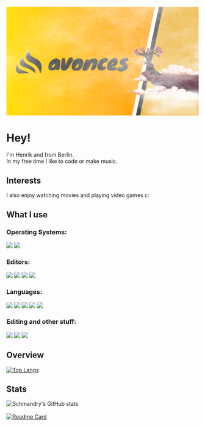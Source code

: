 ![](https://github.com/avonces/avonces/blob/main/banner-fog.png)

# Hey!
I'm Henrik and from Berlin. <br />
In my free time I like to code or make music.

## Interests
I also enjoy watching movies and playing video games c:

## What I use
### Operating Systems: 
![](https://img.shields.io/badge/OS-Windows-informational?style=flat&logo=Windows&logoColor=white&color=fcd132)
![](https://img.shields.io/badge/OS-Linux_(barely)-informational?style=flat&logo=Linux&logoColor=white&color=fcd132)

### Editors: 
![](https://img.shields.io/badge/Editor-VS-informational?style=flat&logo=Visual-Studio&logoColor=white&color=fcd132)
![](https://img.shields.io/badge/Editor-VSC-informational?style=flat&logo=Visual-Studio-Code&logoColor=white&color=fcd132)
![](https://img.shields.io/badge/Editor-PyCharm-informational?style=flat&logo=Python&logoColor=white&color=fcd132)
![](https://img.shields.io/badge/Editor-IntelliJ_(barely)-informational?style=flat&logo=Java&logoColor=white&color=fcd132)

### Languages: 
![](https://img.shields.io/badge/Code-Python-informational?style=flat&logo=Python&logoColor=white&color=fcd132)
![](https://img.shields.io/badge/Code-Java_(not_a_lot)-informational?style=flat&logo=Java&logoColor=white&color=fcd132)
![](https://img.shields.io/badge/Code-Html-informational?style=flat&logo=HTML5&logoColor=white&color=fcd132)
![](https://img.shields.io/badge/Code-CSS-informational?style=flat&logo=CSS3&logoColor=white&color=fcd132)
![](https://img.shields.io/badge/Code-Javascript-informational?style=flat&logo=JavaScript&logoColor=white&color=fcd132)

### Editing and other stuff: 
![](https://img.shields.io/badge/Software-GIMP-informational?style=flat&logo=GIMP&logoColor=white&color=fcd132)
![](https://img.shields.io/badge/Software-Fl_Studio_20-informational?style=flat&logo=none&logoColor=white&color=fcd132)
![](https://img.shields.io/badge/Software-DaVinci_Resolve-informational?style=flat&logo=none&logoColor=white&color=fcd132)

## Overview
[![Top Langs](https://github-readme-stats.vercel.app/api/top-langs/?username=schmandry&layout=compact&theme=great-gatsby)](https://github.com/anuraghazra/github-readme-stats)

## Stats
![Schmandry's GitHub stats](https://github-readme-stats.vercel.app/api?username=schmandry&show_icons=true&theme=great-gatsby)
<br /><br />
[![Readme Card](https://github-readme-stats.vercel.app/api/pin/?username=schmandry&repo=schmandry&theme=great-gatsby)](https://github.com/anuraghazra/github-readme-stats)
